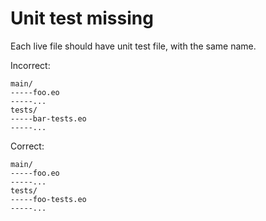 # Unit test missing

Each live file should have unit test file, with the same name.

Incorrect:

```text
main/
-----foo.eo
-----...
tests/
-----bar-tests.eo
-----...
```

Correct:

```text
main/
-----foo.eo
-----...
tests/
-----foo-tests.eo
-----...
```
